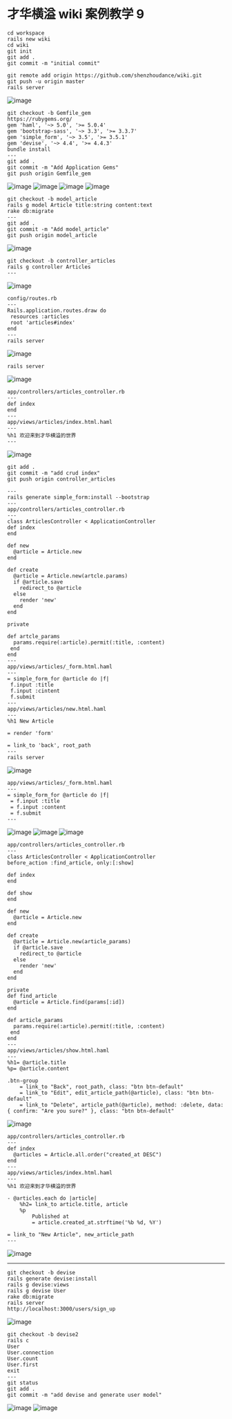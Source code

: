 # 才华横溢 wiki 案例教学 9

```
cd workspace
rails new wiki
cd wiki
git init
git add .
git commit -m "initial commit"
```

```
git remote add origin https://github.com/shenzhoudance/wiki.git
git push -u origin master
rails server
```
![image](https://ws3.sinaimg.cn/large/006tNc79gy1fpi6knbafmj316e0z21kx.jpg)

```
git checkout -b Gemfile_gem
https://rubygems.org/
gem 'haml', '~> 5.0', '>= 5.0.4'
gem 'bootstrap-sass', '~> 3.3', '>= 3.3.7'
gem 'simple_form', '~> 3.5', '>= 3.5.1'
gem 'devise', '~> 4.4', '>= 4.4.3'
bundle install
---
git add .
git commit -m "Add Application Gems"
git push origin Gemfile_gem
```
![image](https://ws4.sinaimg.cn/large/006tNc79gy1fpi7gy2rdqj31kw0tj7ar.jpg)
![image](https://ws2.sinaimg.cn/large/006tNc79gy1fpi7gque14j318g0uq0xw.jpg)
![image](https://ws3.sinaimg.cn/large/006tNc79gy1fpi7gk0ws5j318u0wiq9m.jpg)
![image](https://ws4.sinaimg.cn/large/006tNc79gy1fpi7g1mdkij31980p0afh.jpg)

```
git checkout -b model_article
rails g model Article title:string content:text
rake db:migrate
---
git add .
git commit -m "Add model_article"
git push origin model_article
```
![image](https://ws4.sinaimg.cn/large/006tNc79gy1fpi7susbe0j31bq0eqad9.jpg)

```
git checkout -b controller_articles
rails g controller Articles
---
```
![image](https://ws1.sinaimg.cn/large/006tNc79gy1fpi7xc2ru2j31am0cstao.jpg)
```
config/routes.rb
---
Rails.application.routes.draw do
 resources :articles
 root 'articles#index'
end
---
rails server
```
![image](https://ws3.sinaimg.cn/large/006tNc79gy1fpi8mnyrutj31a80e0di3.jpg)
```
rails server
```
![image](https://ws3.sinaimg.cn/large/006tNc79gy1fpi8nhbtoij31bq0c6gmr.jpg)

```
app/controllers/articles_controller.rb
---
def index
end
---
app/views/articles/index.html.haml
---
%h1 欢迎来到才华横溢的世界
---
```
![image](https://ws2.sinaimg.cn/large/006tNc79gy1fpi8sx7hkgj314o0c4aaz.jpg)

```
git add .
git commit -m "add crud index"
git push origin controller_articles
```
```
---
rails generate simple_form:install --bootstrap
---
app/controllers/articles_controller.rb
---
class ArticlesController < ApplicationController
def index
end

def new
  @article = Article.new
end

def create
  @article = Article.new(artcle.params)
  if @article.save
    redirect_to @article
  else
    render 'new'
  end
end

private

def artcle_params
  params.require(:article).permit(:title, :content)
 end
end
---
app/views/articles/_form.html.haml
---
= simple_form_for @article do |f|
 f.input :title
 f.input :cintent
 f.submit
---
app/views/articles/new.html.haml
---
%h1 New Article

= render 'form'

= link_to 'back', root_path
---
rails server
```
![image](https://ws2.sinaimg.cn/large/006tNc79gy1fpia28ivjlj30v40cmjsa.jpg)
```
app/views/articles/_form.html.haml
---
= simple_form_for @article do |f|
 = f.input :title
 = f.input :content
 = f.submit
---
```
![image](https://ws4.sinaimg.cn/large/006tNc79gy1fpiahr40hgj30o60dgt9k.jpg)
![image](https://ws2.sinaimg.cn/large/006tNc79gy1fpian48qobj30za0eqta2.jpg)
![image](https://ws4.sinaimg.cn/large/006tNc79gy1fpiamht9srj319m0bmgms.jpg)

```
app/controllers/articles_controller.rb
---
class ArticlesController < ApplicationController
before_action :find_article, only:[:show]

def index
end

def show
end

def new
  @article = Article.new
end

def create
  @article = Article.new(article_params)
  if @article.save
    redirect_to @article
  else
    render 'new'
  end
end

private
def find_article
  @article = Article.find(params[:id])
end

def article_params
  params.require(:article).permit(:title, :content)
 end
end
---
app/views/articles/show.html.haml
---
%h1= @article.title
%p= @article.content

.btn-group
	= link_to "Back", root_path, class: "btn btn-default"
	= link_to "Edit", edit_article_path(@article), class: "btn btn-default"
	= link_to "Delete", article_path(@article), method: :delete, data: { confirm: "Are you sure?" }, class: "btn btn-default"
```
![image](https://ws1.sinaimg.cn/large/006tNc79gy1fpib4e22hfj30ty0cijsm.jpg)
```
app/controllers/articles_controller.rb
---
def index
  @articles = Article.all.order("created_at DESC")
end
---
app/views/articles/index.html.haml
---
%h1 欢迎来到才华横溢的世界

- @articles.each do |article|
	%h2= link_to article.title, article
	%p
		Published at
		= article.created_at.strftime('%b %d, %Y')

= link_to "New Article", new_article_path
---
```
![image](https://ws3.sinaimg.cn/large/006tNc79gy1fpiblku7pkj30w40iy40h.jpg)

---
```
git checkout -b devise
rails generate devise:install
rails g devise:views
rails g devise User
rake db:migrate
rails server
http://localhost:3000/users/sign_up
```
![image](https://ws4.sinaimg.cn/large/006tKfTcgy1fpig4nm4xhj30uu0gegmw.jpg)

```
git checkout -b devise2
rails c
User
User.connection
User.count
User.first
exit
---
git status
git add .
git commit -m "add devise and generate user model"
```
![image](https://ws1.sinaimg.cn/large/006tNc79gy1fpj19ltap8j31kw0ml132.jpg)
![image](https://ws2.sinaimg.cn/large/006tNc79gy1fpj194nonij31by0cmn1m.jpg)
